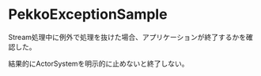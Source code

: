 # PekkoExceptionSample

Stream処理中に例外で処理を抜けた場合、アプリケーションが終了するかを確認した。

結果的にActorSystemを明示的に止めないと終了しない。
